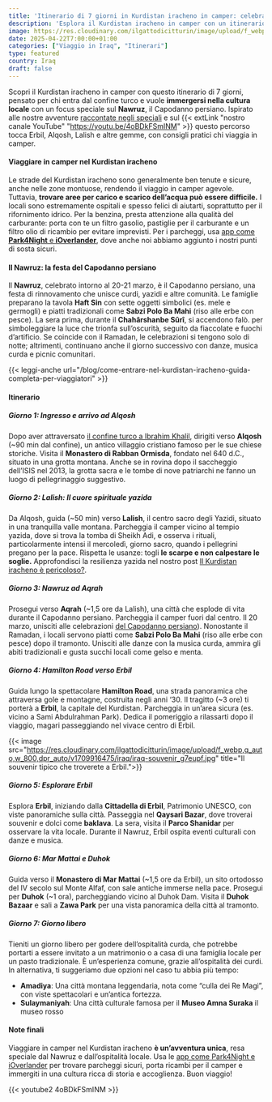 ```yaml
---
title: 'Itinerario di 7 giorni in Kurdistan iracheno in camper: celebrando il Nawruz'
description: 'Esplora il Kurdistan iracheno in camper con un itinerario di 7 giorni! Celebra il Nawruz, visita Erbil, Lalish, Sulaymaniyah e vivi un’avventura unica.'
image: https://res.cloudinary.com/ilgattodicitturin/image/upload/f_webp,q_auto,w_800,dpr_auto/v1709916475/iraq/erbil-la-capitale_pj3ogq.jpg
date: 2025-04-22T7:00:00+01:00
categories: ["Viaggio in Iraq", "Itinerari"]
type: featured  
country: Iraq
draft: false
---
```

Scopri il Kurdistan iracheno in camper con questo itinerario di 7 giorni, pensato per chi entra dal confine turco e vuole **immergersi nella cultura locale** con un focus speciale sul **Nawruz**, il Capodanno persiano. Ispirato alle nostre avventure [raccontate negli speciali](/blog/direzione-giappone-14-kurdistan-iracheno-in-camper-una-deviazione-incredibile/) e sul {{< extLink "nostro canale YouTube" "https://youtu.be/4oBDkFSmINM" >}} questo percorso tocca Erbil, Alqosh, Lalish e altre gemme, con consigli pratici chi viaggia in camper. 

#### Viaggiare in camper nel Kurdistan iracheno
Le strade del Kurdistan iracheno sono generalmente ben tenute e sicure, anche nelle zone montuose, rendendo il viaggio in camper agevole. Tuttavia, **trovare aree per carico e scarico dell’acqua può essere difficile.** I locali sono estremamente ospitali e spesso felici di aiutarti, soprattutto per il rifornimento idrico. Per la benzina, presta attenzione alla qualità del carburante: porta con te un filtro gasolio, pastiglie per il carburante e un filtro olio di ricambio per evitare imprevisti. Per i parcheggi, usa [app come **Park4Night** e **iOverlander**](/blog/camper-le-applicazioni-da-avere-per-viaggiare), dove anche noi abbiamo aggiunto i nostri punti di sosta sicuri.

#### Il Nawruz: la festa del Capodanno persiano
Il **Nawruz**, celebrato intorno al 20-21 marzo, è il Capodanno persiano, una festa di rinnovamento che unisce curdi, yazidi e altre comunità. Le famiglie preparano la tavola **Haft Sin** con sette oggetti simbolici (es. mele e germogli) e piatti tradizionali come **Sabzi Polo Ba Mahi** (riso alle erbe con pesce). La sera prima, durante il **Chahârshanbe Sûrî**, si accendono falò. per simboleggiare la luce che trionfa sull’oscurità, seguito da fiaccolate e fuochi d’artificio. Se coincide con il Ramadan, le celebrazioni si tengono solo di notte; altrimenti, continuano anche il giorno successivo con danze, musica curda e picnic comunitari.

{{< leggi-anche url="/blog/come-entrare-nel-kurdistan-iracheno-guida-completa-per-viaggiatori" >}}

#### Itinerario

##### Giorno 1: Ingresso e arrivo ad Alqosh
Dopo aver attraversato [il confine turco a Ibrahim Khalil](/blog/direzione-giappone-14-kurdistan-iracheno-in-camper-una-deviazione-incredibile/), dirigiti verso **Alqosh** (~90 min dal confine), un antico villaggio cristiano famoso per le sue chiese storiche. Visita il **Monastero di Rabban Ormisda**, fondato nel 640 d.C., situato in una grotta montana. Anche se in rovina dopo il saccheggio dell’ISIS nel 2013, la grotta sacra e le tombe di nove patriarchi ne fanno un luogo di pellegrinaggio suggestivo.

##### Giorno 2: Lalish: Il cuore spirituale yazida
Da Alqosh, guida (~50 min) verso **Lalish**, il centro sacro degli Yazidi, situato in una tranquilla valle montana. Parcheggia il camper vicino al tempio yazida, dove si trova la tomba di Sheikh Adi, e osserva i rituali, particolarmente intensi il mercoledì, giorno sacro, quando i pellegrini pregano per la pace. Rispetta le usanze: togli **le scarpe e non calpestare le soglie.** Approfondisci la resilienza yazida nel nostro post [Il Kurdistan iracheno è pericoloso?](/blog/direzione-giappone-16-il-kurdistan-iracheno-e-pericoloso/).

##### Giorno 3: Nawruz ad Aqrah
Prosegui verso **Aqrah** (~1,5 ore da Lalish), una città che esplode di vita durante il Capodanno persiano. Parcheggia il camper fuori dal centro. Il 20 marzo, unisciti alle celebrazioni [del Capodanno persiano](/blog/direzione-giappone-15-felice-nawruz-festeggiamo-il-capodanno-persiano-in-kurdistan-iracheno/)). Nonostante il Ramadan, i locali servono piatti come **Sabzi Polo Ba Mahi** (riso alle erbe con pesce) dopo il tramonto. Unisciti alle danze con la musica curda, ammira gli abiti tradizionali e gusta succhi locali come gelso e menta.

##### Giorno 4: Hamilton Road verso Erbil
Guida lungo la spettacolare **Hamilton Road**, una strada panoramica che attraversa gole e montagne, costruita negli anni ‘30. Il tragitto (~3 ore) ti porterà a **Erbil**, la capitale del Kurdistan. Parcheggia in un’area sicura (es. vicino a Sami Abdulrahman Park). Dedica il pomeriggio a rilassarti dopo il viaggio, magari passeggiando nel vivace centro di Erbil.

{{< image src="https://res.cloudinary.com/ilgattodicitturin/image/upload/f_webp,q_auto,w_800,dpr_auto/v1709916475/iraq/iraq-souvenir_g7eupf.jpg" title="Il souvenir tipico che troverete a Erbil.">}} 

##### Giorno 5: Esplorare Erbil
Esplora **Erbil**, iniziando dalla **Cittadella di Erbil**, Patrimonio UNESCO, con viste panoramiche sulla città. Passeggia nel **Qaysari Bazar**, dove troverai souvenir e dolci come **baklava**. La sera, visita il **Parco Shanidar** per osservare la vita locale. Durante il Nawruz, Erbil ospita eventi culturali con danze e musica.

##### Giorno 6: Mar Mattai e Duhok
Guida verso il **Monastero di Mar Mattai** (~1,5 ore da Erbil), un sito ortodosso del IV secolo sul Monte Alfaf, con sale antiche immerse nella pace. Prosegui per **Duhok** (~1 ora), parcheggiando vicino al Duhok Dam. Visita il **Duhok Bazaar** e sali a **Zawa Park** per una vista panoramica della città al tramonto.

##### Giorno 7: Giorno libero
Tieniti un giorno libero per godere dell’ospitalità curda, che potrebbe portarti a essere invitato a un matrimonio o a casa di una famiglia locale per un pasto tradizionale. È un’esperienza comune, grazie all’ospitalità dei curdi.
In alternativa, ti suggeriamo due opzioni nel caso tu abbia più tempo:

- **Amadiya**: Una città montana leggendaria, nota come “culla dei Re Magi”, con viste spettacolari e un’antica fortezza.
- **Sulaymaniyah**: Una città culturale famosa per il **Museo Amna Suraka** il museo rosso 

#### Note finali
Viaggiare in camper nel Kurdistan iracheno **è un’avventura unica**, resa speciale dal Nawruz e dall’ospitalità locale. Usa le [app come Park4Night e iOverlander](/blog/camper-le-applicazioni-da-avere-per-viaggiare) per trovare parcheggi sicuri, porta ricambi per il camper e immergiti in una cultura ricca di storia e accoglienza. Buon viaggio!

{{< youtube2 4oBDkFSmINM >}}
